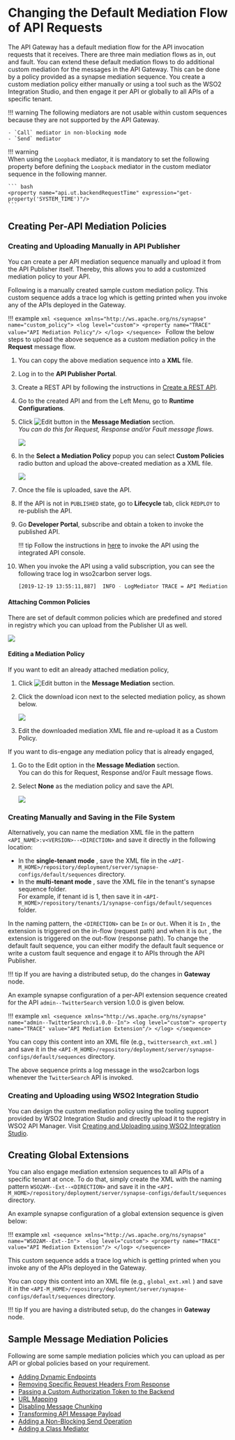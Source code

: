 # Changing the Default Mediation Flow of API Requests

The API Gateway has a default mediation flow for the API invocation requests that it receives. There are three main mediation
flows as in, out and fault. You can extend these default mediation flows to do additional custom mediation for the messages in the API Gateway. This can be done by a policy provided as a synapse mediation sequence. You create a custom mediation policy either manually or using a tool such as the WSO2 Integration Studio, and then engage it per API or globally to all APIs of a specific tenant. 

!!! warning
    The following mediators are not usable within custom sequences because they are not supported by the API Gateway.

    - `Call` mediator in non-blocking mode
    - `Send` mediator

!!! warning    
    When using the `Loopback` mediator, it is mandatory to set the following property before defining the `Loopback` 
    mediator in the custom mediator sequence in the following manner.

    ``` bash
    <property name="api.ut.backendRequestTime" expression="get-property('SYSTEM_TIME')"/>
    ```

## Creating Per-API Mediation Policies

### Creating and Uploading Manually in API Publisher

You can create a per API mediation sequence manually and upload it from the API Publisher itself. Thereby, this allows 
you to add a customized mediation policy to your API. 

Following is a manually created sample custom mediation policy. This custom sequence adds a trace log which is getting printed when you invoke any of the APIs deployed in the Gateway.

!!! example
    ```xml
    <sequence xmlns="http://ws.apache.org/ns/synapse" name="custom_policy">
      <log level="custom">
        <property name="TRACE" value="API Mediation Policy"/>
      </log>
    </sequence>
    ```
Follow the below steps to upload the above sequence as a custom mediation policy in the **Request** message flow.

1.  You can copy the above mediation sequence into a **XML** file.
2.  Log in to the **API Publisher Portal**.
3.  Create a REST API by following the instructions in [Create a REST API]({{base_path}}/Learn/DesignAPI/CreateAPI/create-a-rest-api/).
4.  Go to the created API and from the Left Menu, go to **Runtime Configurations**.
5.  Click ![Edit]({{base_path}}/assets/img/Learn/APIGateway/MessageMediation/edit-button.png) button in the **Message Mediation** section.  
*You can do this for Request, Response and/or Fault message flows.*     
  
    ![]({{base_path}}/assets/img/Learn/APIGateway/MessageMediation/edit-mediation.png)  

6.  In the **Select a Mediation Policy** popup you can select **Custom Policies** radio button and upload the above-created mediation as a XML file.  

    ![]({{base_path}}/assets/img/Learn/APIGateway/MessageMediation/upload-mediation.png)

7.  Once the file is uploaded, save the API.

9.  If the API is not in `PUBLISHED` state, go to **Lifecycle** tab, click `REDPLOY` to re-publish the API. 

10. Go **Developer Portal**, subscribe and obtain a token to invoke the published API. 

    !!! tip
        Follow the instructions in [here]({{base_path}}/Learn/ConsumeAPI/InvokeApis/InvokeApisUsingTools/invoke-an-api-using-the-integrated-api-console/) to invoke the API using the integrated API console. 

8.  When you invoke the API using a valid subscription, you can see the following trace log in wso2carbon server logs.

    ```bash
    [2019-12-19 13:55:11,887]  INFO - LogMediator TRACE = API Mediation Policy
    ```

#### Attaching Common Policies

There are set of default common policies which are predefined and stored in registry which you can upload from the 
Publisher UI as well.

![]({{base_path}}/assets/img/Learn/APIGateway/MessageMediation/common-policies.png)

#### Editing a Mediation Policy

If you want to edit an already attached mediation policy,

1.  Click ![Edit]({{base_path}}/assets/img/Learn/APIGateway/MessageMediation/edit-button.png) button in the **Message Mediation** section. 

2.  Click the download icon next to the selected mediation policy, as shown below.  

    ![]({{base_path}}/assets/img/Learn/APIGateway/MessageMediation/download-and-edit-mediation.png)
    
2.  Edit the downloaded mediation XML file and re-upload it as a Custom Policy.

If you want to dis-engage any mediation policy that is already engaged,

1.  Go to the Edit option in the **Message Mediation** section.    
You can do this for Request, Response and/or Fault message flows.    

2.  Select **None** as the mediation policy and save the API.

    ![]({{base_path}}/assets/img/Learn/APIGateway/MessageMediation/non-mediation.png)

### Creating Manually and Saving in the File System

Alternatively, you can name the mediation XML file in the pattern `<API_NAME>:v<VERSION>--<DIRECTION>` and save it directly in the following location:

-   In the **single-tenant mode** , save the XML file in the `<API-M_HOME>/repository/deployment/server/synapse-configs/default/sequences` directory.
-   In the **multi-tenant mode** , save the XML file in the tenant's synapse sequence folder.   
For example, if tenant id is 1, then save it in `<API-M_HOME>/repository/tenants/1/synapse-configs/default/sequences` folder.

In the naming pattern, the `<DIRECTION>` can be `In` or `Out`. When it is `In` , the extension is triggered on the in-flow (request path) and when it is `Out` , the extension is triggered on the out-flow (response path). To change the default fault sequence, you can either modify the default fault sequence or write a custom fault sequence and engage it to APIs through the API Publisher.

!!! tip
    If you are having a distributed setup, do the changes in **Gateway** node.

An example synapse configuration of a per-API extension sequence created for the API `admin--TwitterSearch` version 1.0.0 is given below.

!!! example
    ``` xml
    <sequence xmlns="http://ws.apache.org/ns/synapse" name="admin--TwitterSearch:v1.0.0--In">
      <log level="custom">
        <property name="TRACE" value="API Mediation Extension"/>
      </log>
    </sequence>
    ```

You can copy this content into an XML file (e.g., `twittersearch_ext.xml` ) and save it in the `<API-M_HOME>/repository/deployment/server/synapse-configs/default/sequences` directory.

The above sequence prints a log message in the wso2carbon logs whenever the `TwitterSearch` API is invoked.

### Creating and Uploading using WSO2 Integration Studio

You can design the custom mediation policy using the tooling support provided by WSO2 Integration Studio and directly upload it
to the registry in WSO2 API Manager. Visit [Creating and Uploading using WSO2 Integration Studio]({{base_path}}/Learn/APIGateway/MessageMediation/creating-and-uploading-using-integration-studio).

## Creating Global Extensions

You can also engage mediation extension sequences to all APIs of a specific tenant at once. To do that, simply create the XML with the naming pattern `WSO2AM--Ext--<DIRECTION>` and save it in the `<API-M_HOME>/repository/deployment/server/synapse-configs/default/sequences` directory.

An example synapse configuration of a global extension sequence is given below:

!!! example
    ``` xml
    <sequence xmlns="http://ws.apache.org/ns/synapse" name="WSO2AM--Ext--In"> 
      <log level="custom">
        <property name="TRACE" value="API Mediation Extension"/>
      </log>
    </sequence>
    ```

This custom sequence adds a trace log which is getting printed when you invoke any of the APIs deployed in the Gateway.

You can copy this content into an XML file (e.g., `global_ext.xml` ) and save it in the `<API-M_HOME>/repository/deployment/server/synapse-configs/default/sequences` directory.

!!! tip
    If you are having a distributed setup, do the changes in **Gateway** node.

## Sample Message Mediation Policies

Following are some sample mediation policies which you can upload as per API or global policies based on your requirement.

-   [Adding Dynamic Endpoints]({{base_path}}/Learn/APIGateway/MessageMediation/adding-dynamic-endpoints)
-   [Removing Specific Request Headers From Response]({{base_path}}/Learn/APIGateway/MessageMediation/removing-specific-request-headers-from-response)
-   [Passing a Custom Authorization Token to the Backend]({{base_path}}/Learn/APIGateway/MessageMediation/passing-a-custom-authorization-token-to-the-backend)
-   [URL Mapping]({{base_path}}/Learn/APIGateway/MessageMediation/mapping-the-parameters-of-your-backend-urls-with-the-api-publisher-urls)
-   [Disabling Message Chunking]({{base_path}}/Learn/APIGateway/MessageMediation/disabling-message-chunking)
-   [Transforming API Message Payload]({{base_path}}/Learn/APIGateway/MessageMediation/transforming-api-message-payload)
-   [Adding a Non-Blocking Send Operation]({{base_path}}/Learn/APIGateway/MessageMediation/adding-a-non-blocking-send-operation)
-   [Adding a Class Mediator]({{base_path}}/Learn/APIGateway/MessageMediation/adding-a-class-mediator)
